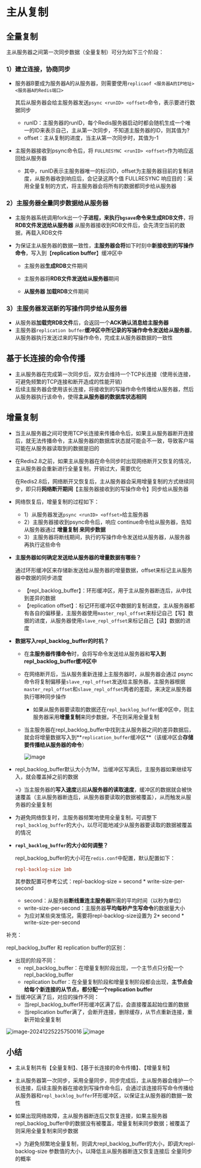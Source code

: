 # 主从复制

## 全量复制
主从服务器之间第一次同步数据（全量复制）可分为如下三个阶段：

### 1）建立连接，协商同步

- 服务器B要成为服务器A的从服务器，则需要使用`replicaof <服务器A的IP地址> <服务器A的Redis端口>`

  其后从服务器会给主服务器发送`psync <runID> <offset>`命令，表示要进行数据同步

  - runID：主服务器的runID，每个Redis服务器启动时都会随机生成一个唯一的ID来表示自己，主从第一次同步，不知道主服务器的ID，则其值为?
  - offset：主从复制的进度，当主从第一次同步时，其值为-1

- 主服务器接收到psync命令后，将 `FULLRESYNC <runID> <offset>`作为响应返回给从服务器
  - 其中，runID表示主服务器唯一的标识ID，offset为主服务器目前的复制进度，从服务器收到响应后，会记录这两个值
    FULLRESYNC 响应目的：采用全量复制的方式，将主服务器会将所有的数据都同步给从服务器

### 2）主服务器全量同步数据给从服务器

- 主服务器系统调用fork出一个**子进程，来执行`bgsave`命令来生成RDB文件**，将**RDB文件发送给从服务器**
  从服务器接收到RDB文件后，会先清空当前的数据，再载入RDB文件
  
- 为保证主从服务器的数据一致性，**主服务器会将**如下时刻中**新接收到的写操作命令**，写入到【**replication buffer**】缓冲区中

  - 主服务器**生成RDB**文件期间

  - 主服务器将**RDB文件发送给从服务器**期间

  - **从服务器 加载RDB**文件期间

### 3）主服务器发送新的写操作同步给从服务器

- 从服务器**加载完RDB文件**后，会返回一个**ACK确认消息给主服务器**
- 主服务器`replication buffer`**缓冲区中所记录的写操作命令发送给从服务器**，从服务器执行发送过来的写操作命令，完成主从服务器数据的一致性

## 基于长连接的命令传播
- 主从服务器在完成第一次同步后，双方会维持一个TCP长连接（使用长连接，可避免频繁的TCP连接和断开造成的性能开销）
- 后续主服务器会使用该长连接，将接收到的写操作命令传播给从服务器，然后从服务器执行该命令，使得**主从服务器的数据库状态相同**

## 增量复制
- 当主从服务器之间可使用TCP长连接来传播命令后，如果主从服务器断开连接后，就无法传播命令，主从服务器的数据库状态就可能会不一致，导致客户端可能在从服务器读取到的数据是旧的

- 在Redis2.8之前，如果主从服务器在命令同步时出现网络断开又恢复的情况，主从服务器会重新进行全量复制，开销过大，需要优化

  在Redis2.8后，网络断开又恢复后，主从服务器会采用增量复制的方式继续同步，即只将**网络断开期间**【主服务器接收到的写操作命令】同步给从服务器

- 网络恢复后，增量复制的过程如下：
  
  - 1）从服务器发送`psync <runID> <offset>`给主服务器
  - 2）主服务器接收到psync命令后，响应 continue命令给从服务器，告知从服务器通过 **增量复制 来同步数据**
  - 3）主服务器将断线期间，执行的写操作命令发送给从服务器，从服务器再执行这些命令
  
- **主服务器如何确定发送给从服务器的增量数据有哪些？**
  
  通过环形缓冲区来存储新发送给从服务器的增量数据，offset来标记主从服务器中数据的同步进度
  
  - 【repl_backlog_buffer】：环形缓冲区，用于主从服务器断连后，从中找到差异的数据
  - 【replication offset】：标记环形缓冲区中数据的复制进度，主从服务器都有各自的偏移量，主服务器使用`master_repl_offset`来标记自己【写】数据的进度，从服务器使用`slave_repl_offset`来标记自己【读】数据的进度
  
- **数据写入repl_backlog_buffer的时机？**

  - 在**主服务器传播命令**时，会将写命令发送给从服务器和**写入到repl_backlog_buffer缓冲区中**

  - 在网络断开后，当从服务重新连接上主服务器时，从服务器会通过 psync命令将复制偏移量`slave_repl_offset`发送给主服务器，主服务器根据`master_repl_offset`和`slave_repl_offset`两者的差距，来决定从服务器执行哪种同步操作

    - 如果从服务器要读取的数据还在`repl_backlog_buffer`缓冲区中，则主服务器采用**增量复制**来同步数据，不在则采用全量复制

  - 当主服务器在repl_backlog_buffer中找到主从服务器之间的差异数据后，就会将增量数据写入到**`replication_buffer`缓冲区**（该缓冲区会**存储要传播给从服务器的命令**）

    ![image](https://github.com/user-attachments/assets/353f5a10-23e1-487c-bc89-e2b2ddd7dccf)




- repl_backlog_buffer默认大小为1M，当缓冲区写满后，主服务器如果继续写入，就会覆盖掉之前的数据

  =》当主服务器的**写入速度**远超**从服务器的读取速度**，缓冲区的数据就会被快速覆盖（主从服务器断连后，从服务器要读取的数据被覆盖），从而触发从服务器的全量复制

- 为避免网络恢复时，主服务器频繁地使用全量复制，可调整下`repl_backlog_buffer`的大小，以尽可能地减少从服务器要读取的数据被覆盖的情况

- **`repl_backlog_buffer`的大小如何调整？**

  repl_backlog_buffer的大小可在`redis.conf`中配置，默认配置如下：

  ```conf
  repl-backlog-size 1mb
  ```

  其参数配置可参考公式：repl-backlog-size = second * write-size-per-second

  - second：从服务器**断线重连主服务器**所需的平均时间（以秒为单位）
  -  write-size-per-second：主服务器**平均每秒产生写命令**的数据量大小
  - 为应对某些突发情况，需要将repl-backlog-size设置为 2* second * write-size-per-second

补充：

repl_backlog_buffer 和 replication buffer的区别：

- 出现的阶段不同：
  - repl_backlog_buffer：在增量复制阶段出现，一个主节点只分配一个repl_backlog_buffer
  - replication buffer：在全量复制阶段和增量复制阶段都会出现，**主节点会给每个新连接的从节点，都分配一个replication buffer**
- 当缓冲区满了后，对应的操作不同：
  - 当repl_backlog_buffer环形缓冲区满了后，会直接覆盖起始位置的数据
  - 当replication buffer满了，会断开连接，删除缓存，从节点重新连接，重新开始全量复制

![image-20241225225750016](C:\Users\xyl\AppData\Roaming\Typora\typora-user-images\image-20241225225750016.png)
![image](https://github.com/user-attachments/assets/96551018-9b04-4fb6-9fee-ddf632d83462)




## 小结

- 主从复制共有【全量复制】、【基于长连接的命令传播】、【增量复制】

- 主从服务器第一次同步，采用全量同步，同步完成后，主从服务器会维护一个长连接，后续主服务器在接收到写操作命令后，会通过该连接将写命令传播给从服务器和`repl_backlog_buffer`环形缓冲区，以保证主从服务器的数据一致性

- 如果出现网络故障，主从服务器断连后又恢复连接，如果主服务器 repl_backlog_buffer中的数据没有被覆盖，增量复制来同步数据；被覆盖了则采用全量复制来同步数据

  =》为避免频繁地全量复制，则调大repl_backlog_buffer的大小，即调大repl-backlog-size 参数值的大小，以降低主从服务器断连又恢复连接后 全量同步的概率




